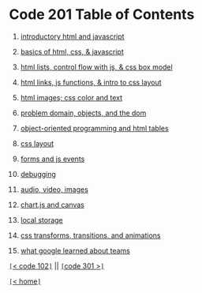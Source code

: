 # Code 201 Table of Contents

1. [introductory html and javascript](class-01.md)

2. [basics of html, css, & javascript](class-02.md)

3. [html lists, control flow with js, & css box model](class-03.md)

4. [html links, js functions, & intro to css layout](class-04.md)

5. [html images; css color and text](class-05.md)

6. [problem domain, objects, and the dom](class-06.md)

7. [object-oriented programming and html tables](class-07.md)

8. [css layout](class-08.md)

9. [forms and js events](class-09.md)

10. [debugging](class-10.md)

11. [audio, video, images](class-11.md)

12. [chart.js and canvas](class-12.md)

13. [local storage](class-13.md)

14. [css transforms, transitions, and animations](class-14.md)

15. [what google learned about teams](class-15.md)

[`[`< code 102`]`](code102.md) || [`[`code 301 >`]`](code301.md)

[`[`< home`]`](README.md)
